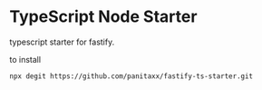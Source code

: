 # TypeScript Node Starter

typescript starter for fastify.

to install

```
npx degit https://github.com/panitaxx/fastify-ts-starter.git
```

